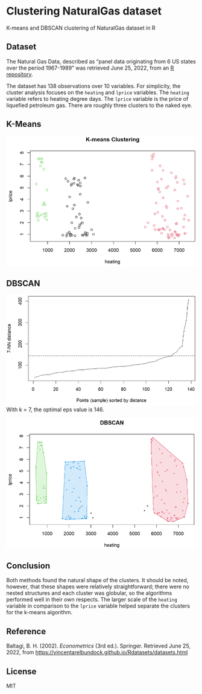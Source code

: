 # Clustering NaturalGas dataset
K-means and DBSCAN clustering of NaturalGas dataset in R

## Dataset
The Natural Gas Data, described as “panel data originating from 6 US states over the period 1967-1989” was retrieved June 25, 2022, from an [R repository](https://vincentarelbundock.github.io/Rdatasets/datasets.html).

The dataset has 138 observations over 10 variables.  For simplicity, the cluster analysis focuses on the `heating` and `lprice` variables.  The `heating` variable refers to heating degree days.  The `lprice` variable is the price of liquefied petroleum gas.  There are roughly three clusters to the naked eye.

## K-Means
![](figs/k-means_cluster.png)

## DBSCAN
![](figs/eps.png)
With k = 7, the optimal eps value is 146.

![](figs/dbscan_cluster.png)

## Conclusion
Both methods found the natural shape of the clusters.  It should be noted, however, that these shapes were relatively straightforward; there were no nested structures and each cluster was globular, so the algorithms performed well in their own respects.  The larger scale of the `heating` variable in comparison to the `lprice` variable helped separate the clusters for the k-means algorithm.

## Reference
Baltagi, B. H. (2002). *Econometrics* (3rd ed.). Springer. Retrieved June 25, 2022, from [https://vincentarelbundock.github.io/Rdatasets/datasets.html ](https://vincentarelbundock.github.io/Rdatasets/datasets.html)


## License
MIT
